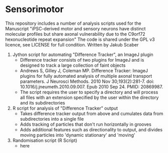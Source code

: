 # Sensorimotor 
This repository includes a number of analysis scripts used for the Manuscript "iPSC-derived motor and sensory neurons have distinct molecular profiles but share axonal vulnerability due to the C9orf72 hexonucleotide repeat expansion"
The code is shared under the GPL v3 licence, see LICENSE for full condition.
Written by Jakub Scaber

1. Jython script for automating "Difference Tracker", an ImageJ plugin
   - Difference tracker consists of two plugins for ImageJ and is designed to track a large collection of faint objects 
   - Andrews S, Gilley J, Coleman MP. Difference Tracker: ImageJ plugins for fully automated analysis of multiple axonal transport parameters. J Neurosci Methods. 2010 Nov 30;193(2):281-7. doi: 10.1016/j.jneumeth.2010.09.007. Epub 2010 Sep 24. PMID: 20869987.
   - The script requires the user to specify a directory and will process all files with an extension specified by the user within the directory and its subdirectories
2. R script for analysis of "Difference Tracker" output
   - Takes difference tracker output from above and cumulates data from subdirectories into a single file
   - Adds tracking of particles that don't run horizontally in grooves
   - Adds additional features such as directionality to output, and divides moving particles into 'dynamic stationary' and 'moving'
3. Randomisation script (R Script)
   - here
